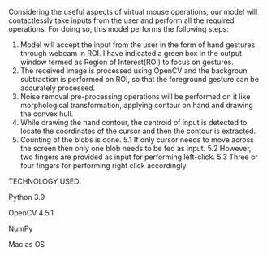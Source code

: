 Considering the useful aspects of virtual mouse operations, our model will contactlessly take inputs from the user and perform all the required operations.
For doing so, this model performs the following steps:

1) Model will accept the input from the user in the form of hand gestures through webcam in ROI. I have indicated a green box in the output window termed as Region of Interest(ROI) to focus on gestures.
2) The received image is processed using OpenCV and the backgroun subtraction is performed on ROI, so that the foreground gesture can be accurately processed. 
3) Noise removal pre-processing operations will be performed on it like morphological transformation, applying contour on hand and drawing the convex hull.
4) While drawing the hand contour, the centroid of input is detected to locate the coordinates of the cursor and then the contour is extracted.
5) Counting of the blobs is done. 
5.1 If only cursor needs to move across the screen then only one blob needs to be fed as input.
5.2 However, two fingers are provided as input for performing left-click. 
5.3 Three or four fingers for performing right click accordingly.


TECHNOLOGY USED:

Python 3.9

OpenCV 4.5.1

NumPy

Mac as OS
